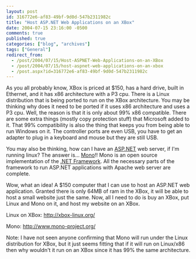 ```yaml
---
layout: post
id: 316772e6-af83-49bf-9d0d-547b2311982c
title: "Host ASP.NET Web Applications on an XBox"
date: 2004-07-15 23:16:00 -0500
comments: true
published: true
categories: ["blog", "archives"]
tags: ["General"]
redirect_from: 
  - /post/2004/07/15/Host-ASPNET-Web-Applications-on-an-XBox
  - /post/2004/07/15/host-aspnet-web-applications-on-an-xbox
  - /post.aspx?id=316772e6-af83-49bf-9d0d-547b2311982c
---
```

<!-- more -->
<P>As you all probably know, XBox is priced at $150, has a hard drive, built in Ethernet, and it has x86 architecture with a P3 cpu. There is a Linux distribution that is being ported to run on the XBox architecture. You may be thinking why does it need to be ported if it uses x86 architecture and uses a P3 cpu. Well, the reason is that it is only about 99% x86 compatible. There are some extra things (mostly copy protection stuff) that Microsoft added to it. That 99% compatibility is also the thing that keeps you from being able to run Windows on it. The controller ports are even USB, you have to get an adapter to plug in a keyboard and mouse but they are still USB.</P>
<P>You may also be thinking, how can I have an <A title=ASP.NET href="http://asp.net" target=_blank>ASP.NET</A> web server, if I'm running linux? The answer is... <A title="Mono Project" href="http://mono-project.com" target=_blank>Mono</A>!! Mono is an open source implementation of the <A title="Microsoft .NET Framework" href="http://www.microsoft.com/net/" target=_blank>.NET Framework</A>. All the necessary parts of the framework to run ASP.NET applications with Apache web server are complete.</P>
<P>Wow, what an idea! A $150 computer that I can use to host an ASP.NET web application. Granted there is only 64MB of ram in the XBox, it will be able to host a small website just the same. Now, all I need to do is buy an XBox, put Linux and Mono on it, and host my website on an XBox.</P>
<P>Linux on XBox: <A href="http://xbox-linux.org/">http://xbox-linux.org/</A></P>
<P>Mono: <A href="http://www.mono-project.org/">http://www.mono-project.org/</A> </P>
<P>Note: I have not seen anyone confirming that Mono will run under the Linux distribution for XBox, but it just seems fitting that if it will run on Linux/x86 then why wouldn't it run on an XBox since it has 99% the same architecture.</P>

